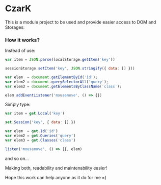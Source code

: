 # CzarK

This is a module project to be used and provide easier access to DOM and Storages:

### How it works?
Instead of use:
```js
var item = JSON.parse(localStorage.getItem('key'))

sessionStorage.setItem('key', JSON.stringify({ data: [] }))

var elem  = document.getElementById('id');
var elem2 = document.querySelectorAll('query');
var elem3 = document.getElementsByClassName('class');

elem.addEventListener('mousemove', () => {})
```

Simply type:
```js
var item = get.Local('key')

set.Session('key', { data: [] })

var elem  = get.Id('id')
var elem2 = get.Queries('query')
var elem3 = get.Classes('class')

listen('mousemove', () => {}, elem)
```

and so on...

Making both, readability and maintenability easier!

Hope this work can help anyone as it do for me =)
